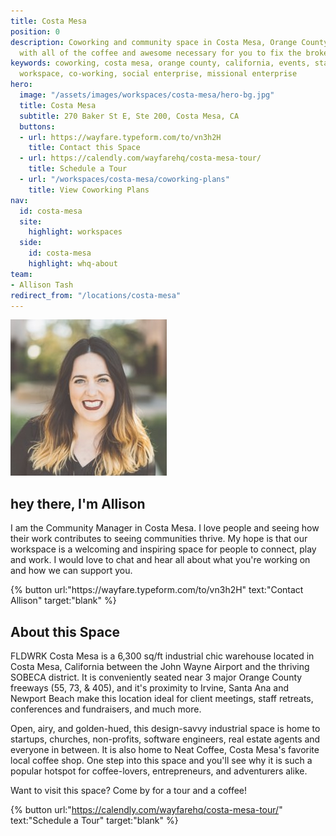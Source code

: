 ```yaml
---
title: Costa Mesa
position: 0
description: Coworking and community space in Costa Mesa, Orange County, CA outfitted
  with all of the coffee and awesome necessary for you to fix the broken world.
keywords: coworking, costa mesa, orange county, california, events, startups, collaborative
  workspace, co-working, social enterprise, missional enterprise
hero:
  image: "/assets/images/workspaces/costa-mesa/hero-bg.jpg"
  title: Costa Mesa
  subtitle: 270 Baker St E, Ste 200, Costa Mesa, CA
  buttons:
  - url: https://wayfare.typeform.com/to/vn3h2H
    title: Contact this Space
  - url: https://calendly.com/wayfarehq/costa-mesa-tour/
    title: Schedule a Tour
  - url: "/workspaces/costa-mesa/coworking-plans"
    title: View Coworking Plans
nav:
  id: costa-mesa
  site:
    highlight: workspaces
  side:
    id: costa-mesa
    highlight: whq-about
team:
- Allison Tash
redirect_from: "/locations/costa-mesa"
---
```


<div class="row pb-4">
  <div class="col-12 col-md-4 col-lg-4 pb-3 justify-content-center">
    <img class="rounded-circle img-fluid" src="/assets/images/allison-tash.jpg" alt="" data-rjs="2">
  </div>
  <div class="col-12 col-md-8 col-lg-8 my-auto">
    <h2 class="h1 script">hey there, I'm Allison</h2>
    <p>I am the Community Manager in Costa Mesa. I love people and seeing how their work contributes to seeing communities thrive. My hope is that our workspace is a welcoming and inspiring space for people to connect, play and work. I would love to chat and hear all about what you're working on and how we can support you.</p>
    {% button url:"https://wayfare.typeform.com/to/vn3h2H" text:"Contact Allison" target:"blank" %}
  </div>
</div>

## About this Space

FLDWRK Costa Mesa is a 6,300 sq/ft industrial chic warehouse located in Costa Mesa, California between the John Wayne Airport and the thriving SOBECA district. It is conveniently seated near 3 major Orange County freeways (55, 73, & 405), and it's proximity to Irvine, Santa Ana and Newport Beach make this location ideal for client meetings, staff retreats, conferences and fundraisers, and much more.

Open, airy, and golden-hued, this design-savvy industrial space is home to startups, churches, non-profits, software engineers, real estate agents and everyone in between. It is also home to Neat Coffee, Costa Mesa's favorite local coffee shop. One step into this space and you'll see why it is such a popular hotspot for coffee-lovers, entrepreneurs, and adventurers alike.

<!-- TODO: icons for each feature, maybe
## Space Overview

* Private Meeting Rooms
* Semi-Private Meeting Rooms
* Comfortable Lounge Areas
* Coworking Desks
* Dedicated Desks
* Private Offices
* Pop-up Coffee Shop
* Free Parking
* Kitchen
* Telephone Booth
* Lockers
* WiFi/Printing/Scanning -->

Want to visit this space? Come by for a tour and a coffee!

{% button url:"https://calendly.com/wayfarehq/costa-mesa-tour/" text:"Schedule a Tour" target:"blank" %}
